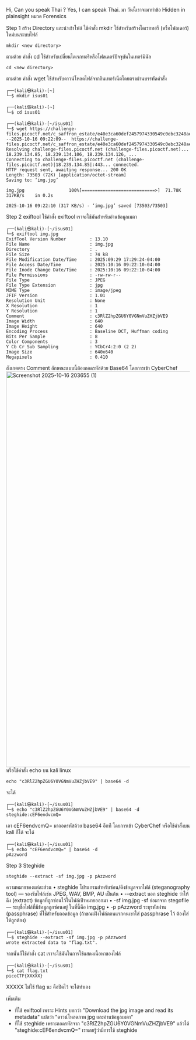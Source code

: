 Hi, Can you speak Thai ?
Yes, I can speak Thai.
มา วันนี้เราจะมาทำข้อ Hidden in plainsight หมวด Forensics 

Step 1 สร้าง Directory และนำเข้าไฟล์
ใช้คำสั่ง mkdir ใช้สำหรับสร้างไดเรกทอรี (หรือโฟลเดอร์) ใหม่บนระบบไฟล์
```
mkdir <new directory>
```
ตามด้วย คำสั่ง cd ใช้สำหรับเปลี่ยนไดเรกทอรีหรือโฟลเดอร์ปัจจุบันในเทอร์มินัล
```
cd <new directory>
```
ตามด้วย คำสั่ง wget ใช้สำหรับดาวน์โหลดไฟล์จากอินเทอร์เน็ตโดยตรงผ่านบรรทัดคำสั่ง
```
┌──(kali㉿kali)-[~]
└─$ mkdir isus01    

┌──(kali㉿kali)-[~]
└─$ cd isus01      

┌──(kali㉿kali)-[~/isus01]
└─$ wget https://challenge-files.picoctf.net/c_saffron_estate/e40e3ca60def2457974330549c0ebc3248ae75bc4f6ca700b85fca2c6be00083/img.jpg   
--2025-10-16 09:22:09--  https://challenge-files.picoctf.net/c_saffron_estate/e40e3ca60def2457974330549c0ebc3248ae75bc4f6ca700b85fca2c6be00083/img.jpg
Resolving challenge-files.picoctf.net (challenge-files.picoctf.net)... 18.239.134.85, 18.239.134.106, 18.239.134.126, ...
Connecting to challenge-files.picoctf.net (challenge-files.picoctf.net)|18.239.134.85|:443... connected.
HTTP request sent, awaiting response... 200 OK
Length: 73503 (72K) [application/octet-stream]
Saving to: ‘img.jpg’

img.jpg                 100%[============================>]  71.78K   317KB/s    in 0.2s    

2025-10-16 09:22:10 (317 KB/s) - ‘img.jpg’ saved [73503/73503]
```

Step 2 exiftool
ใช้คำสั่ง exiftool เราจะใช้มันสำหรับอ่านข้อมูลเมตา
```
┌──(kali㉿kali)-[~/isus01]
└─$ exiftool img.jpg         
ExifTool Version Number         : 13.10
File Name                       : img.jpg
Directory                       : .
File Size                       : 74 kB
File Modification Date/Time     : 2025:09:29 17:29:24-04:00
File Access Date/Time           : 2025:10:16 09:22:10-04:00
File Inode Change Date/Time     : 2025:10:16 09:22:10-04:00
File Permissions                : -rw-rw-r--
File Type                       : JPEG
File Type Extension             : jpg
MIME Type                       : image/jpeg
JFIF Version                    : 1.01
Resolution Unit                 : None
X Resolution                    : 1
Y Resolution                    : 1
Comment                         : c3RlZ2hpZGU6Y0VGNmVuZHZjbVE9
Image Width                     : 640
Image Height                    : 640
Encoding Process                : Baseline DCT, Huffman coding
Bits Per Sample                 : 8
Color Components                : 3
Y Cb Cr Sub Sampling            : YCbCr4:2:0 (2 2)
Image Size                      : 640x640
Megapixels                      : 0.410
```
สังเกตตรง Comment ลักษณะแบบนี้ต้องถอดรหัสด้วย Base64 โดยการเข้า CyberChef
<img width="1920" height="1080" alt="Screenshot 2025-10-16 203655 (1)" src="https://github.com/user-attachments/assets/e2d96c84-336f-4843-b952-0469c152e16f" />
หรือใช้คำสั่ง echo บน kali linux
```
echo "c3RlZ2hpZGU6Y0VGNmVuZHZjbVE9" | base64 -d
```
จะได้
```
┌──(kali㉿kali)-[~/isus01]
└─$ echo "c3RlZ2hpZGU6Y0VGNmVuZHZjbVE9" | base64 -d                    
steghide:cEF6endvcmQ=
```
เอา cEF6endvcmQ= มาถอดรหัสด้วย base64 อีกที โดยการเข้า CyberChef หรือใช้คำสั่งบน kali ก็ได้ จะได้
```
┌──(kali㉿kali)-[~/isus01]
└─$ echo "cEF6endvcmQ=" | base64 -d                
pAzzword
```

Step 3 Steghide
```
steghide --extract -sf img.jpg -p pAzzword
```
ความหมายของแต่ละส่วน
• steghide
  โปรแกรมสำหรับซ่อน/ดึงข้อมูลจากไฟล์ (steganography tool) — รองรับไฟล์เช่น JPEG, WAV, BMP, AU เป็นต้น
• --extract
  บอก steghide ว่าให้ดึง (extract) ข้อมูลที่ถูกซ่อนไว้ในไฟล์เป้าหมายออกมา
• -sf img.jpg
  -sf ย่อมาจาก stegofile — ระบุชื่อไฟล์ที่มีข้อมูลถูกซ่อนอยู่ ในที่นี้คือ img.jpg
• -p pAzzword
  ระบุรหัสผ่าน (passphrase) ที่ใช้สำหรับถอดข้อมูล (ถ้าขณะฝังไฟล์ตอนแรกคนเขาใส่ passphrase ไว้ ต้องใส่ให้ถูกต้อง)
```
┌──(kali㉿kali)-[~/isus01]
└─$ steghide --extract -sf img.jpg -p pAzzword 
wrote extracted data to "flag.txt".
```
จากนั้นก็ใช้คำสั่ง cat เราจะใช้มันในการใช้แสดงเนื้อหาของไฟล์
```
┌──(kali㉿kali)-[~/isus01]
└─$ cat flag.txt             
picoCTF{XXXXX}
```
XXXXX ไม่ใช้ flag นะ คือปิดไว้ จะได้ทำเอง

เพิ่มเติม
- ที่ใช้ exiftool เพราะ Hints บอกว่า "Download the jpg image and read its metadata" แปลว่า "ดาวน์โหลดภาพ jpg และอ่านข้อมูลเมตา"
- ที่ใช้ steghide เพราะถอดรหัสจาก "c3RlZ2hpZGU6Y0VGNmVuZHZjbVE9" แล้วได้ "steghide:cEF6endvcmQ=" เราเลยรู้ว่ามีการใช้ steghide
